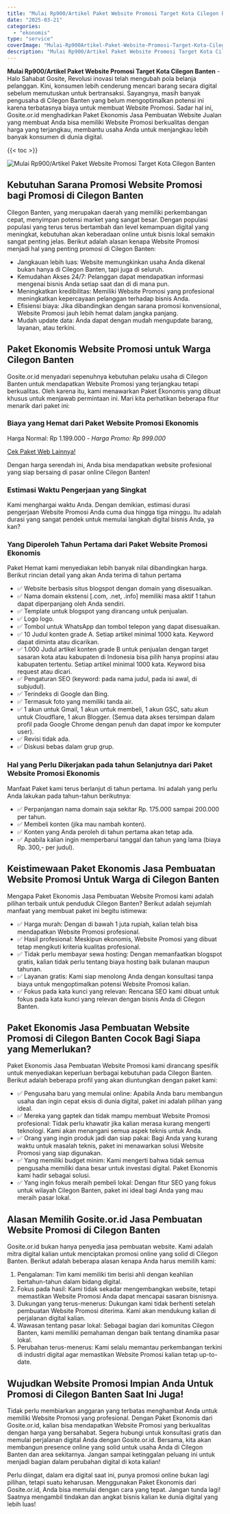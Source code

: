 ```yaml
---
title: "Mulai Rp900/Artikel Paket Website Promosi Target Kota Cilegon Banten"
date: "2025-03-21"
categories: 
  - "ekonomis"
type: "service"
coverImage: "Mulai-Rp900Artikel-Paket-Website-Promosi-Target-Kota-Cilegon-Banten.png"
description: "Mulai Rp900/Artikel Paket Website Promosi Target Kota Cilegon Banten. Perlu diingat, dalam era digital saat ini, punya promosi online bukan lagi pilihan, tet..."
---
```


**Mulai Rp900/Artikel Paket Website Promosi Target Kota Cilegon Banten** - Halo Sahabat Gosite, Revolusi inovasi telah mengubah pola belanja pelanggan. Kini, konsumen lebih cenderung mencari barang secara digital sebelum memutuskan untuk bertransaksi. Sayangnya, masih banyak pengusaha di Cilegon Banten yang belum mengoptimalkan potensi ini karena terbatasnya biaya untuk membuat Website Promosi. Sadar hal ini, Gosite.or.id menghadirkan Paket Ekonomis Jasa Pembuatan Website Jualan yang membuat Anda bisa memiliki Website Promosi berkualitas dengan harga yang terjangkau, membantu usaha Anda untuk menjangkau lebih banyak konsumen di dunia digital.

{{< toc >}}

![Mulai Rp900/Artikel Paket Website Promosi Target Kota Cilegon Banten](/images/ekonomis/Mulai-Rp900Artikel-Paket-Website-Promosi-Target-Kota-Cilegon-Banten.png)

## Kebutuhan Sarana Promosi Website Promosi bagi Promosi di Cilegon Banten

Cilegon Banten, yang merupakan daerah yang memiliki perkembangan cepat, menyimpan potensi market yang sangat besar. Dengan populasi populasi yang terus terus bertambah dan level kemampuan digital yang meningkat, kebutuhan akan keberadaan online untuk bisnis lokal semakin sangat penting jelas. Berikut adalah alasan kenapa Website Promosi menjadi hal yang penting promosi di Cilegon Banten:

- Jangkauan lebih luas: Website memungkinkan usaha Anda dikenal bukan hanya di Cilegon Banten, tapi juga di seluruh.
- Kemudahan Akses 24/7: Pelanggan dapat mendapatkan informasi mengenai bisnis Anda setiap saat dan di di mana pun.
- Meningkatkan kredibilitas: Memiliki Website Promosi yang profesional meningkatkan kepercayaan pelanggan terhadap bisnis Anda.
- Efisiensi biaya: Jika dibandingkan dengan sarana promosi konvensional, Website Promosi jauh lebih hemat dalam jangka panjang.
- Mudah update data: Anda dapat dengan mudah mengupdate barang, layanan, atau terkini.

## Paket Ekonomis Website Promosi untuk Warga Cilegon Banten

Gosite.or.id menyadari sepenuhnya kebutuhan pelaku usaha di Cilegon Banten untuk mendapatkan Website Promosi yang terjangkau tetapi berkualitas. Oleh karena itu, kami menawarkan Paket Ekonomis yang dibuat khusus untuk menjawab permintaan ini. Mari kita perhatikan beberapa fitur menarik dari paket ini:

### Biaya yang Hemat dari Paket Website Promosi Ekonomis

<a class="cta-button">Harga Normal: Rp 1.199.000 - <em>Harga Promo: Rp 999.000</em></a>

<a href="/jasa-web/" class="cta-button">Cek Paket Web Lainnya!</a>

Dengan harga serendah ini, Anda bisa mendapatkan website profesional yang siap bersaing di pasar online Cilegon Banten!

### Estimasi Waktu Pengerjaan yang Singkat

Kami menghargai waktu Anda. Dengan demikian, estimasi durasi pengerjaan Website Promosi Anda cuma dua hingga tiga minggu. Itu adalah durasi yang sangat pendek untuk memulai langkah digital bisnis Anda, ya kan?

### Yang Diperoleh Tahun Pertama dari Paket Website Promosi Ekonomis

Paket Hemat kami menyediakan lebih banyak nilai dibandingkan harga. Berikut rincian detail yang akan Anda terima di tahun pertama

- ✅ Website berbasis situs blogspot dengan domain yang disesuaikan.
- ✅ Nama domain ekstensi \[.com, .net, .info\] memiliki masa aktif 1 tahun dapat diperpanjang oleh Anda sendiri.
- ✅ Template untuk blogspot yang dirancang untuk penjualan.
- ✅ Logo logo.
- ✅ Tombol untuk WhatsApp dan tombol telepon yang dapat disesuaikan.
- ✅ 10 Judul konten grade A. Setiap artikel minimal 1000 kata. Keyword dapat diminta atau dicarikan.
- ✅ 1.000 Judul artikel konten grade B untuk penjualan dengan target sasaran kota atau kabupaten di Indonesia bisa pilih hanya propinsi atau kabupaten tertentu. Setiap artikel minimal 1000 kata. Keyword bisa request atau dicari.
- ✅ Pengaturan SEO (keyword: pada nama judul, pada isi awal, di subjudul).
- ✅ Terindeks di Google dan Bing.
- ✅ Termasuk foto yang memiliki tanda air.
- ✅ 1 akun untuk Gmail, 1 akun untuk membeli, 1 akun GSC, satu akun untuk Cloudflare, 1 akun Blogger. (Semua data akses tersimpan dalam profil pada Google Chrome dengan penuh dan dapat impor ke komputer user).
- ✅ Revisi tidak ada.
- ✅ Diskusi bebas dalam grup grup.

### Hal yang Perlu Dikerjakan pada tahun Selanjutnya dari Paket Website Promosi Ekonomis

Manfaat Paket kami terus berlanjut di tahun pertama. Ini adalah yang perlu Anda lakukan pada tahun-tahun berikutnya:

- ✅ Perpanjangan nama domain saja sekitar Rp. 175.000 sampai 200.000 per tahun.
- ✅ Membeli konten (jika mau nambah konten).
- ✅ Konten yang Anda peroleh di tahun pertama akan tetap ada.
- ✅ Apabila kalian ingin memperbarui tanggal dan tahun yang lama (biaya Rp. 300,- per judul).

## Keistimewaan Paket Ekonomis Jasa Pembuatan Website Promosi Untuk Warga di Cilegon Banten

Mengapa Paket Ekonomis Jasa Pembuatan Website Promosi kami adalah pilihan terbaik untuk penduduk Cilegon Banten? Berikut adalah sejumlah manfaat yang membuat paket ini begitu istimewa:

- ✅ Harga murah: Dengan di bawah 1 juta rupiah, kalian telah bisa mendapatkan Website Promosi profesional.
- ✅ Hasil profesional: Meskipun ekonomis, Website Promosi yang dibuat tetap mengikuti kriteria kualitas profesional.
- ✅ Tidak perlu membayar sewa hosting: Dengan memanfaatkan blogspot gratis, kalian tidak perlu tentang biaya hosting baik bulanan maupun tahunan.
- ✅ Layanan gratis: Kami siap menolong Anda dengan konsultasi tanpa biaya untuk mengoptimalkan potensi Website Promosi kalian.
- ✅ Fokus pada kata kunci yang relevan: Rencana SEO kami dibuat untuk fokus pada kata kunci yang relevan dengan bisnis Anda di Cilegon Banten.

## Paket Ekonomis Jasa Pembuatan Website Promosi di Cilegon Banten Cocok Bagi Siapa yang Memerlukan?

Paket Ekonomis Jasa Pembuatan Website Promosi kami dirancang spesifik untuk menyediakan keperluan berbagai kebutuhan pada Cilegon Banten. Berikut adalah beberapa profil yang akan diuntungkan dengan paket kami:

- ✅ Pengusaha baru yang memulai online: Apabila Anda baru membangun usaha dan ingin cepat eksis di dunia digital, paket ini adalah pilihan yang ideal.
- ✅ Mereka yang gaptek dan tidak mampu membuat Website Promosi profesional: Tidak perlu khawatir jika kalian merasa kurang mengerti teknologi. Kami akan menangani semua aspek teknis untuk Anda.
- ✅ Orang yang ingin produk jadi dan siap pakai: Bagi Anda yang kurang waktu untuk masalah teknis, paket ini menawarkan solusi Website Promosi yang siap digunakan.
- ✅ Yang memiliki budget minim: Kami mengerti bahwa tidak semua pengusaha memiliki dana besar untuk investasi digital. Paket Ekonomis kami hadir sebagai solusi.
- ✅ Yang ingin fokus meraih pembeli lokal: Dengan fitur SEO yang fokus untuk wilayah Cilegon Banten, paket ini ideal bagi Anda yang mau meraih pasar lokal.

## Alasan Memilih Gosite.or.id Jasa Pembuatan Website Promosi di Cilegon Banten

Gosite.or.id bukan hanya penyedia jasa pembuatan website. Kami adalah mitra digital kalian untuk menciptakan promosi online yang solid di Cilegon Banten. Berikut adalah beberapa alasan kenapa Anda harus memilih kami:

1. Pengalaman: Tim kami memiliki tim berisi ahli dengan keahlian bertahun-tahun dalam bidang digital.
2. Fokus pada hasil: Kami tidak sekadar mengembangkan website, tetapi memastikan Website Promosi Anda dapat mencapai sasaran bisnisnya.
3. Dukungan yang terus-menerus: Dukungan kami tidak berhenti setelah pembuatan Website Promosi diterima. Kami akan mendukung kalian di perjalanan digital kalian.
4. Wawasan tentang pasar lokal: Sebagai bagian dari komunitas Cilegon Banten, kami memiliki pemahaman dengan baik tentang dinamika pasar lokal.
5. Perubahan terus-menerus: Kami selalu memantau perkembangan terkini di industri digital agar memastikan Website Promosi kalian tetap up-to-date.

## Wujudkan Website Promosi Impian Anda Untuk Promosi di Cilegon Banten Saat Ini Juga!

Tidak perlu membiarkan anggaran yang terbatas menghambat Anda untuk memiliki Website Promosi yang profesional. Dengan Paket Ekonomis dari Gosite.or.id, kalian bisa mendapatkan Website Promosi yang berkualitas dengan harga yang bersahabat. Segera hubungi untuk konsultasi gratis dan memulai perjalanan digital Anda dengan Gosite.or.id. Bersama, kita akan membangun presence online yang solid untuk usaha Anda di Cilegon Banten dan area sekitarnya. Jangan sampai ketinggalan peluang ini untuk menjadi bagian dalam perubahan digital di kota kalian!

Perlu diingat, dalam era digital saat ini, punya promosi online bukan lagi pilihan, tetapi suatu keharusan. Menggunakan Paket Ekonomis dari Gosite.or.id, Anda bisa memulai dengan cara yang tepat. Jangan tunda lagi! Saatnya mengambil tindakan dan angkat bisnis kalian ke dunia digital yang lebih luas!